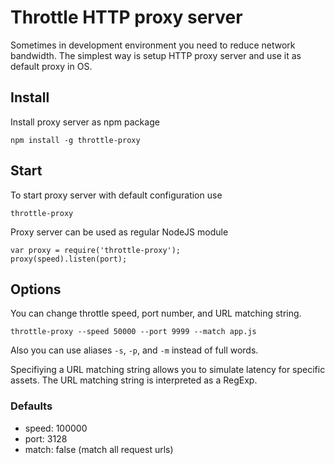 # Throttle HTTP proxy server

Sometimes in development environment you need to reduce network bandwidth.
The simplest way is setup HTTP proxy server and use it as default proxy in OS.

## Install

Install proxy server as npm package

    npm install -g throttle-proxy

## Start

To start proxy server with default configuration use

    throttle-proxy

Proxy server can be used as regular NodeJS module

    var proxy = require('throttle-proxy');
    proxy(speed).listen(port);

## Options

You can change throttle speed, port number, and URL matching string.

    throttle-proxy --speed 50000 --port 9999 --match app.js

Also you can use aliases `-s`, `-p`, and `-m` instead of full words.

Specifiying a URL matching string allows you to simulate latency for specific assets. The URL matching string is interpreted as a RegExp.

### Defaults

 * speed: 100000
 * port: 3128
 * match: false (match all request urls)